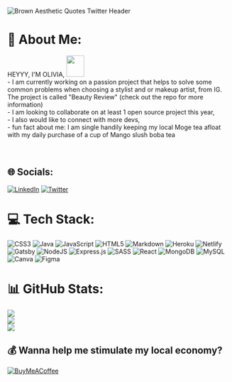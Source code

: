 ![Brown Aesthetic Quotes Twitter Header](https://user-images.githubusercontent.com/96692884/179118831-810b76be-94aa-4261-8c5f-72bd38842989.png)








 
 

 
 

# 💫 About Me:
HEYYY, I'M OLIVIA, <img src="https://user-images.githubusercontent.com/96692884/179118289-8a32898b-216b-4394-9fb0-61ddc8181d70.gif" width="40" height="48"/>  <br> - I am currently working on a passion project that helps to solve some common problems when choosing a stylist and or makeup artist, from IG. The project is called "Beauty Review" (check out the repo for more information)<br> - I am looking to collaborate on at least 1 open source project this year,<br> - I also would like to connect with more devs,<br> - fun fact about me: I am single handily keeping my local Moge tea afloat with my daily purchase of a cup of Mango slush boba tea<br> <br><br>


## 🌐 Socials:
[![LinkedIn](https://img.shields.io/badge/LinkedIn-%230077B5.svg?logo=linkedin&logoColor=white)](https://linkedin.com/in/www.linkedin.com/in/liv-bloway-461306211) [![Twitter](https://img.shields.io/badge/Twitter-%231DA1F2.svg?logo=Twitter&logoColor=white)](https://twitter.com/@LIBdevgeh) 

# 💻 Tech Stack:
![CSS3](https://img.shields.io/badge/css3-%231572B6.svg?style=for-the-badge&logo=css3&logoColor=white) ![Java](https://img.shields.io/badge/java-%23ED8B00.svg?style=for-the-badge&logo=java&logoColor=white) ![JavaScript](https://img.shields.io/badge/javascript-%23323330.svg?style=for-the-badge&logo=javascript&logoColor=%23F7DF1E) ![HTML5](https://img.shields.io/badge/html5-%23E34F26.svg?style=for-the-badge&logo=html5&logoColor=white) ![Markdown](https://img.shields.io/badge/markdown-%23000000.svg?style=for-the-badge&logo=markdown&logoColor=white) ![Heroku](https://img.shields.io/badge/heroku-%23430098.svg?style=for-the-badge&logo=heroku&logoColor=white) ![Netlify](https://img.shields.io/badge/netlify-%23000000.svg?style=for-the-badge&logo=netlify&logoColor=#00C7B7) ![Gatsby](https://img.shields.io/badge/Gatsby-%23663399.svg?style=for-the-badge&logo=gatsby&logoColor=white) ![NodeJS](https://img.shields.io/badge/node.js-6DA55F?style=for-the-badge&logo=node.js&logoColor=white) ![Express.js](https://img.shields.io/badge/express.js-%23404d59.svg?style=for-the-badge&logo=express&logoColor=%2361DAFB) ![SASS](https://img.shields.io/badge/SASS-hotpink.svg?style=for-the-badge&logo=SASS&logoColor=white) ![React](https://img.shields.io/badge/react-%2320232a.svg?style=for-the-badge&logo=react&logoColor=%2361DAFB) ![MongoDB](https://img.shields.io/badge/MongoDB-%234ea94b.svg?style=for-the-badge&logo=mongodb&logoColor=white) ![MySQL](https://img.shields.io/badge/mysql-%2300f.svg?style=for-the-badge&logo=mysql&logoColor=white) ![Canva](https://img.shields.io/badge/Canva-%2300C4CC.svg?style=for-the-badge&logo=Canva&logoColor=white) 	![Figma](https://img.shields.io/badge/figma-%23F24E1E.svg?style=for-the-badge&logo=figma&logoColor=white)
# 📊 GitHub Stats:
![](https://github-readme-stats.vercel.app/api?username=BBlivia&theme=tokyonight&hide_border=false&include_all_commits=true&count_private=false)<br/>
![](https://github-readme-streak-stats.herokuapp.com/?user=BBlivia&theme=tokyonight&hide_border=false)<br/>
![](https://github-readme-stats.vercel.app/api/top-langs/?username=BBlivia&theme=tokyonight&hide_border=false&include_all_commits=true&count_private=false&layout=compact)

  ## 💰 Wanna help me stimulate my local economy? 
  [![BuyMeACoffee](https://img.shields.io/badge/Buy%20Me%20a%20Coffee-ffdd00?style=for-the-badge&logo=buy-me-a-coffee&logoColor=black)](https://buymeacoffee.com/https://www.buymeacoffee.com/oli1) 

  
  
